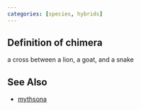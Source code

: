 ```yaml
---
categories: [species, hybrids]
---
```


## Definition of chimera

a cross between a lion, a goat, and a snake

## See Also

- [mythsona](./mythsona)
